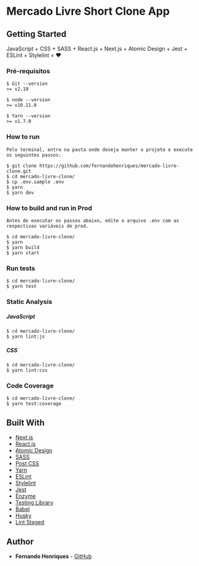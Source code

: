 # Mercado Livre Short Clone App

## Getting Started

JavaScript + CSS + SASS + React.js + Next.js + Atomic Design + Jest + ESLint + Stylelint = :heart:

### Pré-requisitos

```
$ Git --version
>= v2.19

$ node --version
>= v10.11.0

$ Yarn --version
>= v1.7.0

```

### How to run

```
Pelo terminal, entre na pasta onde deseja manter o projeto e execute os seguintes passos:

$ git clone https://github.com/fernandohenriques/mercado-livre-clone.git
$ cd mercado-livre-clone/
$ cp .env.sample .env
$ yarn
$ yarn dev
```

### How to build and run in Prod

```
Antes de executar os passos abaixo, edite o arquivo .env com as respectivas variáveis de prod.

$ cd mercado-livre-clone/
$ yarn
$ yarn build
$ yarn start
```

### Run tests

```
$ cd mercado-livre-clone/
$ yarn test
```

### Static Analysis

##### JavaScript

```
$ cd mercado-livre-clone/
$ yarn lint:js
```

##### CSS

```
$ cd mercado-livre-clone/
$ yarn lint:css
```

### Code Coverage

```
$ cd mercado-livre-clone/
$ yarn test:coverage
```

## Built With

* [Next.js](https://nextjs.org/)
* [React.js](https://reactjs.org/)
* [Atomic Design](https://docs.expo.io/versions/latest/)
* [SASS](https://sass-lang.com/)
* [Post CSS](https://postcss.org/)
* [Yarn](https://yarnpkg.com/)
* [ESLint](https://eslint.org/)
* [Stylelint](https://stylelint.io)
* [Jest](https://jestjs.io/)
* [Enzyme](https://airbnb.io/enzyme/)
* [Testing Library](https://testing-library.com/)
* [Babel](https://babeljs.io/)
* [Husky](https://github.com/typicode/husky)
* [Lint Staged](https://github.com/okonet/lint-staged)


## Author

* **Fernando Henriques** - [GitHub](https://github.com/fernandohenriques)

